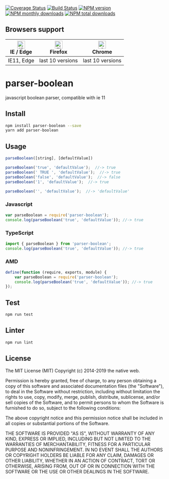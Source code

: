 [![Coverage Status](https://coveralls.io/repos/github/gernsdorfer/parse-boolean/badge.svg?branch=master)](https://coveralls.io/github/gernsdorfer/parse-boolean?branch=master)
[![Build Status](https://travis-ci.org/gernsdorfer/parse-boolean.svg?branch=master)](https://travis-ci.org/gernsdorfer/parse-boolean)
[![NPM version](https://img.shields.io/npm/v/parser-boolean.svg?style=flat)](https://www.npmjs.com/package/parser-boolean)
[![NPM monthly downloads](https://img.shields.io/npm/dm/parser-boolean.svg?style=flat)](https://npmjs.org/package/parser-boolean) 
[![NPM total downloads](https://img.shields.io/npm/dt/parser-boolean.svg?style=flat)](https://npmjs.org/package/parser-boolean) 

## Browsers support

| [<img src="https://raw.githubusercontent.com/alrra/browser-logos/master/src/edge/edge_48x48.png" alt="IE / Edge" width="24px" height="24px" />](http://godban.github.io/browsers-support-badges/)</br>IE / Edge | [<img src="https://raw.githubusercontent.com/alrra/browser-logos/master/src/firefox/firefox_48x48.png" alt="Firefox" width="24px" height="24px" />](http://godban.github.io/browsers-support-badges/)</br>Firefox | [<img src="https://raw.githubusercontent.com/alrra/browser-logos/master/src/chrome/chrome_48x48.png" alt="Chrome" width="24px" height="24px" />](http://godban.github.io/browsers-support-badges/)</br>Chrome |
| --------- | --------- | --------- |
| IE11, Edge| last 10 versions| last 10 versions

# parser-boolean

javascript boolean parser, compatible with ie 11


## Install

```sh
npm install parser-boolean --save
yarn add parser-boolean
```

## Usage
```javascript 
parseBoolean([string], [defaultValue])

parseBoolean('true', 'defaultValue');  //-> true
parseBoolean(' TRUE ', 'defaultValue');  //-> true
parseBoolean('false', 'defaultValue');  //-> false
parseBoolean('1', 'defaultValue');  //-> true

parseBoolean('', 'defaultValue');  //-> 'defaultValue'
```

### Javascript
```javascript
var parseBoolean = require('parser-boolean');
console.log(parseBoolean('true', 'defaultValue')); //-> true
```

### TypeScript
```typescript
import { parseBoolean } from 'parser-boolean';
console.log(parseBoolean('true', 'defaultValue')); //-> true
```

### AMD
```javascript
define(function (require, exports, module) {
    var parseBoolean = require('parser-boolean');
    console.log(parseBoolean('true', 'defaultValue')); //-> true
});
```

## Test 
```sh
npm run test
```

## Linter 
```sh
npm run lint
```


## License

The MIT License (MIT)
Copyright (c) 2014-2019 the native web.

Permission is hereby granted, free of charge, to any person obtaining a copy of this software and associated documentation files (the "Software"), to deal in the Software without restriction, including without limitation the rights to use, copy, modify, merge, publish, distribute, sublicense, and/or sell copies of the Software, and to permit persons to whom the Software is furnished to do so, subject to the following conditions:

The above copyright notice and this permission notice shall be included in all copies or substantial portions of the Software.

THE SOFTWARE IS PROVIDED "AS IS", WITHOUT WARRANTY OF ANY KIND, EXPRESS OR IMPLIED, INCLUDING BUT NOT LIMITED TO THE WARRANTIES OF MERCHANTABILITY, FITNESS FOR A PARTICULAR PURPOSE AND NONINFRINGEMENT. IN NO EVENT SHALL THE AUTHORS OR COPYRIGHT HOLDERS BE LIABLE FOR ANY CLAIM, DAMAGES OR OTHER LIABILITY, WHETHER IN AN ACTION OF CONTRACT, TORT OR OTHERWISE, ARISING FROM, OUT OF OR IN CONNECTION WITH THE SOFTWARE OR THE USE OR OTHER DEALINGS IN THE SOFTWARE.

